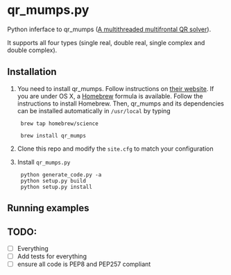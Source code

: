 # qr_mumps.py
Python inferface to qr_mumps ([A multithreaded multifrontal QR solver](http://buttari.perso.enseeiht.fr/qr_mumps/)).

It supports all four types (single real, double real, single complex and double complex).


## Installation
    
1. You need to install qr_mumps. Follow instructions on [their website](http://buttari.perso.enseeiht.fr/qr_mumps/).
       If you are under OS X, a [Homebrew](http://brew.sh) formula is available. Follow the instructions to install Homebrew.
       Then, qr_mumps and its dependencies can be installed automatically in `/usr/local` by typing

    	brew tap homebrew/science

    	brew install qr_mumps

2. Clone this repo and modify the `site.cfg` to match your configuration
    
3. Install `qr_mumps.py`

    	python generate_code.py -a
    	python setup.py build
    	python setup.py install

## Running examples

## TODO:

  - [ ] Everything 
  - [ ] Add tests for everything
  - [ ] ensure all code is PEP8 and PEP257 compliant
